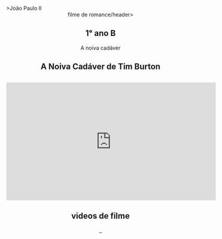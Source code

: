 
<!DOCTYPE html>
<html lang="pt-br"> 
<header> 
   <meta charset="UTF-8">
   <meta name="viewport" content="width=device-widht, initial-scale=1.0">
   <title>Hello World</title>
</header>    
</body> 
</header>>João Paulo II</header>
   <header>filme de romance/header>
     <section>
        <div class="chamada-texto">
            <h1>1° ano B</h1>
            <p>A noiva cadáver</p>
        </div>
        <div> 
    <H1> A Noiva Cadáver de Tim Burton <H1>
    <iframe width="560" height="315" src="https://www.youtube.com/embed/xeuWeHYiPSw?si=a5QoyYjjFkLsCCuW" title="YouTube video player" frameborder="0" allow="accelerometer; autoplay; clipboard-write; encrypted-media; gyroscope; picture-in-picture; web-share" referrerpolicy="strict-origin-when-cross-origin" allowfullscreen></iframe>
  </div> 
     </section>
     <section class="chamada">
          <h2> videos de filme</h2>
        <div class="categoria-videos">
          <a href="https://www.youtube.com/watch?v=T7JS0s6xqo8">
                <img src=https://www.planocritico.com/wp-content/uploads/2018/12/A-Noiva-Cadaver.jpg" alt="">
       </a>
       <a href="https://www.youtube.com/watch?v=nMmNpGPRAtI">
             <img src="https://vitaminanerd.com.br/wp-content/uploads/2019/05/A-Noiva-Cad%C3%A1ver-Capa.png" alt="">
        </a>
        <a href="https://www.youtube.com/watch?v=bOtedssZgj8">
            <img src="https://preview.redd.it/the-corpse-bride-v0-unp4mfbczesd1.jpg?width=640&crop=smart&auto=webp&s=043c21210b3366b473b15c38670343c0881d2c61" alt="">
       </a>     